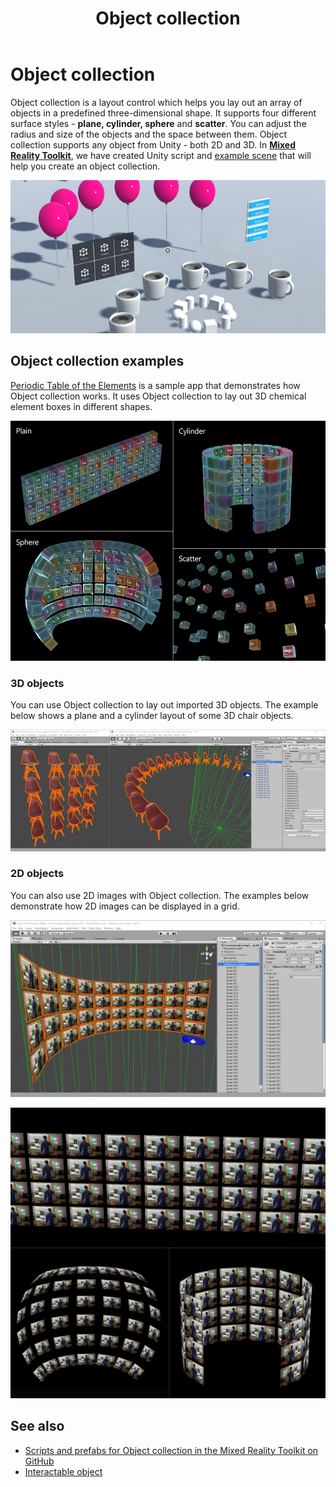 ﻿---
title: Object collection
description: 
author: 
ms.author: randyw
ms.date: 2/28/2018
ms.topic: article
keywords: 
---



# Object collection

Object collection is a layout control which helps you lay out an array of objects in a predefined three-dimensional shape. It supports four different surface styles - **plane, cylinder, sphere** and **scatter**. You can adjust the radius and size of the objects and the space between them. Object collection supports any object from Unity - both 2D and 3D. In **[Mixed Reality Toolkit](https://github.com/Microsoft/MixedRealityToolkit-Unity/blob/master/Assets/HoloToolkit-Examples/UX/Readme/README_ObjectCollection.md)**, we have created Unity script and [example scene](https://github.com/Microsoft/MixedRealityToolkit-Unity/blob/master/Assets/HoloToolkit-Examples/UX/Scenes/ObjectCollectionExample.unity) that will help you create an object collection.

![Object collection used in the Periodic Table of the Elements app](images/640px-objectcollection-hero-640px.jpg)

## Object collection examples

[Periodic Table of the Elements](periodic-table-of-the-elements.md) is a sample app that demonstrates how Object collection works. It uses Object collection to lay out 3D chemical element boxes in different shapes.

![Object collection examples shown in the Periodic Table of the Elements app](images/periodictable-collections-1000px.jpg)

### 3D objects

You can use Object collection to lay out imported 3D objects. The example below shows a plane and a cylinder layout of some 3D chair objects.

![Examples of plane and cylindrical layouts of 3D objects](images/objectcollection-3dobjects-1000px.jpg)

### 2D objects

You can also use 2D images with Object collection. The examples below demonstrate how 2D images can be displayed in a grid.

![An example of 2D images with Object collection](images/640px-layout-3dobjects-3.jpg)

![An example of 2D images with Object collection](images/640px-layout-2dimages.jpg)

## See also
* [Scripts and prefabs for Object collection in the Mixed Reality Toolkit on GitHub](https://github.com/Microsoft/MixedRealityToolkit-Unity/tree/master/Assets/HoloToolkit-Examples/UX)
* [Interactable object](interactable-object.md)